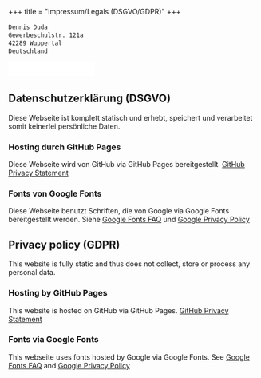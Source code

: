 +++
title = "Impressum/Legals (DSGVO/GDPR)"
+++

```plain
Dennis Duda
Gewerbeschulstr. 121a
42289 Wuppertal
Deutschland
```

![mail](mail.png)

## Datenschutzerklärung (DSGVO)

Diese Webseite ist komplett statisch und erhebt, speichert und verarbeitet
somit keinerlei persönliche Daten.

### Hosting durch GitHub Pages

Diese Webseite wird von GitHub via GitHub Pages bereitgestellt.
[GitHub Privacy Statement](https://help.github.com/en/articles/github-privacy-statement)

### Fonts von Google Fonts

Diese Webseite benutzt Schriften, die von Google via Google Fonts bereitgestellt werden.
Siehe [Google Fonts FAQ](https://developers.google.com/fonts/faq) und
[Google Privacy Policy](https://www.google.com/policies/privacy/)

## Privacy policy (GDPR)

This website is fully static and thus does not collect, store or process any personal data.

### Hosting by GitHub Pages

This website is hosted on GitHub via GitHub Pages.
[GitHub Privacy Statement](https://help.github.com/en/articles/github-privacy-statement)

### Fonts via Google Fonts

This webseite uses fonts hosted by Google via Google Fonts.
See [Google Fonts FAQ](https://developers.google.com/fonts/faq) and
[Google Privacy Policy](https://www.google.com/policies/privacy/)
